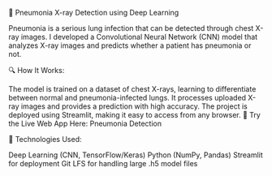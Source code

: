 🚀 Pneumonia X-ray Detection using Deep Learning

Pneumonia is a serious lung infection that can be detected through chest X-ray images. I developed a Convolutional Neural Network (CNN) model that analyzes X-ray images and predicts whether a patient has pneumonia or not.

🔍 How It Works:

The model is trained on a dataset of chest X-rays, learning to differentiate between normal and pneumonia-infected lungs.
It processes uploaded X-ray images and provides a prediction with high accuracy.
The project is deployed using Streamlit, making it easy to access from any browser.
🔗 Try the Live Web App Here: Pneumonia Detection

📌 Technologies Used:

Deep Learning (CNN, TensorFlow/Keras)
Python (NumPy, Pandas)
Streamlit for deployment
Git LFS for handling large .h5 model files

